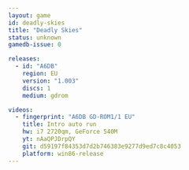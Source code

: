 ```yaml
---
layout: game
id: deadly-skies
title: "Deadly Skies"
status: unknown
gamedb-issue: 0

releases:
  - id: "A6DB"
    region: EU
    version: "1.003"
    discs: 1
    medium: gdrom

videos:
  - fingerprint: "A6DB GD-ROM1/1 EU"
    title: Intro auto run
    hw: i7 2720qm, GeForce 540M
    yt: nAaQPJDrpQY
    git: d59197f84353d7d2b746383e9277d9ed7c8c4053
    platform: win86-release
---
```

